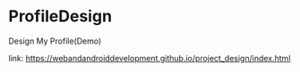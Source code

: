 # ProfileDesign
Design My Profile(Demo)

link: https://webandandroiddevelopment.github.io/project_design/index.html
